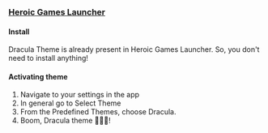 ### [Heroic Games Launcher](https://heroicgameslauncher.com)

#### Install

Dracula Theme is already present in Heroic Games Launcher. So, you don't need to install anything!

#### Activating theme

1. Navigate to your settings in the app
2. In general go to Select Theme
3. From the Predefined Themes, choose Dracula.
4. Boom, Dracula theme 🧛🏻‍♂️!
